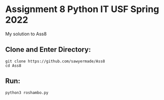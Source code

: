 # Assignment 8 Python IT USF Spring 2022
My solution to Ass8

## Clone and Enter Directory:
```
git clone https://github.com/sawyermade/Ass8
cd Ass8
```

## Run:
```
python3 roshambo.py
```
